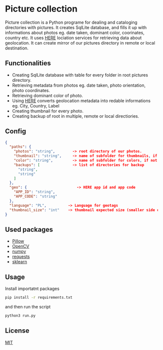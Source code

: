 # Picture collection

Picture collection is a Python programe for dealing and cataloging directories with pictures.
It creates SqlLite database, and fills it up with informations about photos eg. date taken, dominant color, coorinates, country etc. It uses [HERE](https://www.here.com/platform/location-based-services) lociation services for retrieving data about geolocation. It can create mirror of our pictures directory in remote or local destination.

## Functionalities

- Creating SqlLite database with table for every folder in root pictures directory.
- Retrieving metadata from photos eg. date taken, photo orientation, photo coordinates.
- Retrieving dominant color of photo.
- Using [HERE](https://www.here.com/platform/location-based-services) converts geolocation metadata into redable informations eg. City, Country, Label
- Creating thumbnail for every photo.
- Creating backup of root in multiple, remote or local directiories.

## Config

```json
{
  "paths": {
    "photos": "string",        -> root directory of our photos.
    "thumbnail": "string",     -> name of subfolder for thumbnails, if not in config, thumbnails are not created.
    "color": "string",         -> name of subfolder for colors, if not in config, colors are not created.
    "backups": [               -> list of directories for backup
      "string",
      "string"
    ]
  },
  "geo": {                       -> HERE app id and app code
    "APP_ID": "string",
    "APP_CODE": "string"
  },
  "language": "PL",          -> Language for geotags
  "thumbnail_size": "int"    -> thumbnail expected size (smaller side od photo)
}

```

## Used packages

- [Pillow](https://pypi.org/project/Pillow/)
- [OpenCV](https://pypi.org/project/opencv-python/)
- [numpy](https://pypi.org/project/numpy/)
- [requests](https://pypi.org/project/requests/)
- [sklearn](https://pypi.org/project/sklearn/)

## Usage

Install importatnt packages

```bash
pip install -r requirements.txt
```

and then run the script

```python
python3 run.py
```

## License

[MIT](https://choosealicense.com/licenses/mit/)

